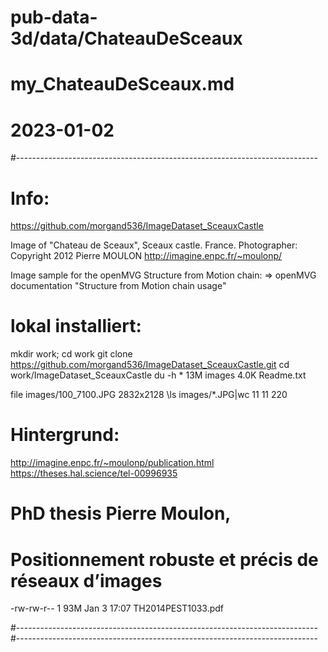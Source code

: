 # pub-data-3d/data/ChateauDeSceaux
# my_ChateauDeSceaux.md
# 2023-01-02
#---------------------------------------------------------------------------
# Info:

https://github.com/morgand536/ImageDataset_SceauxCastle

Image of "Chateau de Sceaux", Sceaux castle. France.
Photographer: Copyright 2012 Pierre MOULON http://imagine.enpc.fr/~moulonp/

Image sample for the openMVG Structure from Motion chain:
=> openMVG documentation "Structure from Motion chain usage"

# lokal installiert:

mkdir work; cd work
git clone https://github.com/morgand536/ImageDataset_SceauxCastle.git
cd work/ImageDataset_SceauxCastle
du -h *
13M 	images
4.0K	Readme.txt

file images/100_7100.JPG
2832x2128
\ls images/*.JPG|wc
     11      11     220

# Hintergrund:

http://imagine.enpc.fr/~moulonp/publication.html
https://theses.hal.science/tel-00996935
# PhD thesis Pierre Moulon, 
# Positionnement robuste et précis de réseaux d’images

-rw-rw-r-- 1   93M Jan  3 17:07 TH2014PEST1033.pdf

#---------------------------------------------------------------------------
#---------------------------------------------------------------------------

